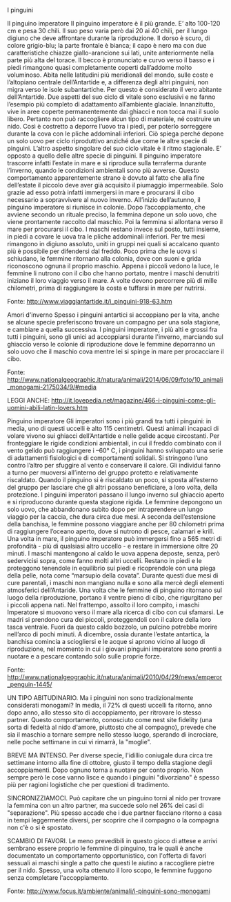 I pinguini


Il pinguino imperatore
Il pinguino imperatore è il più grande. E’ alto 100-120 cm e pesa 30 chili. Il suo peso varia però dai 20 ai 40 chili, per il lungo digiuno che deve affrontare durante la riproduzione. Il dorso è scuro, di colore grigio-blu; la parte frontale è bianca; il capo è nero ma con due caratteristiche chiazze giallo-arancione sui lati, unite anteriormente nella parte più alta del torace. Il becco è pronunciato e curvo verso il basso e i piedi rimangono quasi completamente coperti dall’addome molto voluminoso.
Abita nelle latitudini più meridionali del mondo, sulle coste e l’altopiano centrale dell’Antartide e, a differenza degli altri pinguini, non migra verso le isole subantartiche. Per questo è considerato il vero abitante dell’Antartide. Due aspetti del suo ciclo di vitale sono esclusivi e ne fanno l’esempio più completo di adattamento all’ambiente glaciale.
Innanzitutto, vive in aree coperte permanentemente dai ghiacci e non tocca mai il suolo libero. Pertanto non può raccogliere alcun tipo di materiale, né costruire un nido. Così è costretto a deporre l’uovo tra i piedi, per poterlo sorreggere durante la cova con le pliche addominali inferiori. Ciò spiega perché depone un solo uovo per ciclo riproduttivo anziché due come le altre specie di pinguini. 
L’altro aspetto singolare del suo ciclo vitale è il ritmo stagionale. E’ opposto a quello delle altre specie di pinguini. Il pinguino imperatore trascorre infatti l’estate in mare e si riproduce sulla terraferma durante l’inverno, quando le condizioni ambientali sono più avverse. Questo comportamento apparentemente strano è dovuto al fatto che alla fine dell’estate il piccolo deve aver già acquisito il piumaggio impermeabile. Solo grazie ad esso potrà infatti immergersi in mare e procurarsi il cibo necessario a sopravvivere al nuovo inverno.
All’inizio dell’autunno, il pinguino imperatore si riunisce in colonie. Dopo l’accoppiamento, che avviene secondo un rituale preciso, la femmina depone un solo uovo, che viene prontamente raccolto dal maschio. Poi la femmina si allontana verso il mare per procurarsi il cibo. I maschi restano invece sul posto, tutti insieme, in piedi a covare le uova tra le pliche addominali inferiori. Per tre mesi rimangono in digiuno assoluto, uniti in gruppi nei quali si accalcano quanto più è possibile per difendersi dal freddo. Poco prima che le uova si schiudano, le femmine ritornano alla colonia, dove con suoni e grida riconoscono ognuna il proprio maschio. Appena i piccoli vedono la luce, le femmine li nutrono con il cibo che hanno portato, mentre i maschi denutriti iniziano il loro viaggio verso il mare. A volte devono percorrere più di mille chilometri, prima di raggiungere la costa e tuffarsi in mare per nutrirsi.

Fonte: http://www.viaggiantartide.it/i_pinguini-918-63.htm


Amori d'inverno
Spesso i pinguini antartici si accoppiano per la vita, anche se alcune specie preferiscono trovare un compagno per una sola stagione, e cambiare a quella successiva. I pinguini imperatore, i più alti e grossi fra tutti i pinguini, sono gli unici ad accoppiarsi durante l'inverno, marciando sul ghiaccio verso le colonie di riproduzione dove le femmine deporranno un solo uovo che il maschio cova mentre lei si spinge in mare per procacciare il cibo.

Fonte: http://www.nationalgeographic.it/natura/animali/2014/06/09/foto/10_animali_monogami-2175034/9/#media


LEGGI ANCHE: http://it.lovepedia.net/magazine/466-i-pinguini-come-gli-uomini-abili-latin-lovers.htm


Pinguino imperatore
Gli imperatori sono i più grandi tra tutti i pinguini: in media, uno di questi uccelli è alto 115 centimetri. Questi animali incapaci di volare vivono sui ghiacci dell’Antartide e nelle gelide acque circostanti. Per fronteggiare le rigide condizioni ambientali, in cui il freddo combinato con il vento gelido può raggiungere i –60° C, i pinguini hanno sviluppato una serie di adattamenti fisiologici e di comportamenti solidali. Si stringono l’uno contro l’altro per sfuggire al vento e conservare il calore. Gli individui fanno a turno per muoversi all’interno del gruppo protetto e relativamente riscaldato. Quando il pinguino si è riscaldato un poco, si sposta all’esterno del gruppo per lasciare che gli altri possano beneficiare, a loro volta, della protezione. 
I pinguini imperatori passano il lungo inverno sul ghiaccio aperto e si riproducono durante questa stagione rigida. Le femmine depongono un solo uovo, che abbandonano subito dopo per intraprendere un lungo viaggio per la caccia, che dura circa due mesi. A seconda dell’estensione della banchisa, le femmine possono viaggiare anche per 80 chilometri prima di raggiungere l’oceano aperto, dove si nutrono di pesce, calamari e krill. Una volta in mare, il pinguino imperatore può immergersi fino a 565 metri di profondità - più di qualsiasi altro uccello - e restare in immersione oltre 20 minuti. 
I maschi mantengono al caldo le uova appena deposte, senza, però sedervicisi sopra, come fanno molti altri uccelli. Restano in piedi e le proteggono tenendole in equilibrio sui piedi e ricoprendole con una piega della pelle, nota come “marsupio della covata”. Durante questi due mesi di cure parentali, i maschi non mangiano nulla e sono alla mercè degli elementi atmosferici dell’Antaride.
Una volta che le femmine di pinguino ritornano sul luogo della riproduzione, portano il ventre pieno di cibo, che rigurgitano per i piccoli appena nati. Nel frattempo, assolto il loro compito, i maschi Imperatore si muovono verso il mare alla ricerca di cibo con cui sfamarsi. Le madri si prendono cura dei piccoli, proteggendoli con il calore della loro tasca ventrale. Fuori da questo caldo bozzolo, un pulcino potrebbe morire nell’arco di pochi minuti. A dicembre, ossia durante l’estate antartica, la banchisa comincia a sciogliersi e le acque si aprono vicino al luogo di riproduzione, nel momento in cui i giovani pinguini imperatore sono pronti a nuotare e a pescare contando solo sulle proprie forze.

Fonte: http://www.nationalgeographic.it/natura/animali/2010/04/29/news/emperor_penguin-1445/


UN TIPO ABITUDINARIO. 
Ma i pinguini non sono tradizionalmente considerati monogami? In media, il 72% di questi uccelli fa ritorno, anno dopo anno, allo stesso sito di accoppiamento, per ritrovare lo stesso partner. Questo comportamento, conosciuto come nest site fidelity (una sorta di fedeltà al nido d'amore, piuttosto che al compagno), prevede che sia il maschio a tornare sempre nello stesso luogo, sperando di incrociare, nelle poche settimane in cui vi rimarrà, la "moglie".
 
BREVE MA INTENSO. 
Per diverse specie, l'idillio coniugale dura circa tre settimane intorno alla fine di ottobre, giusto il tempo della stagione degli accoppiamenti. Dopo ognuno torna a nuotare per conto proprio. Non sempre però le cose vanno lisce e quando i pinguini "divorziano" è spesso più per ragioni logistiche che per questioni di tradimento.
 
SINCRONIZZIAMOCI. 
Può capitare che un pinguino torni al nido per trovare la femmina con un altro partner, ma succede solo nel 26% dei casi di "separazione". Più spesso accade che i due partner facciano ritorno a casa in tempi leggermente diversi, per scoprire che il compagno o la compagna non c'è o si è spostato.
 
SCAMBIO DI FAVORI. 
Le meno prevedibili in questo gioco di attese e arrivi sembrano essere proprio le femmine di pinguino, tra le quali è anche documentato un comportamento opportunistico, con l'offerta di favori sessuali ai maschi single a patto che questi le aiutino a raccogliere pietre per il nido. Spesso, una volta ottenuto il loro scopo, le femmine fuggono senza completare l'accoppiamento.

Fonte: http://www.focus.it/ambiente/animali/i-pinguini-sono-monogami

